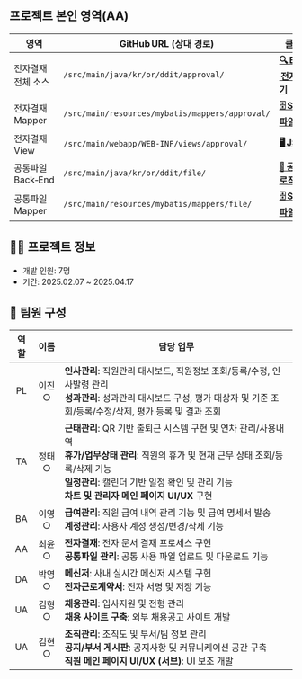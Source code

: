 ## 프로젝트 본인 영역(AA)
| 영역 | GitHub URL (상대 경로) | 클릭 유도 문구 |
| ---- | -------------------- | -------------- |
| 전자결재 전체 소스 | `/src/main/java/kr/or/ddit/approval/` | [**🔍 Back‑End – 전자결재 코드 보기**](./HIG_Project/src/main/java/kr/or/ddit/approval/) |
| 전자결재 Mapper | `/src/main/resources/mybatis/mappers/approval/` | [**🗄 SQL / Mapper 파일**](./HIG_Project/src/main/resources/kr/or/ddit/mybatis/mappers/approval/) |
| 전자결재 View | `/src/main/webapp/WEB-INF/views/approval/` | [**🖥 JSP 화면 구성**](./HIG_Project/src/main/webapp/WEB-INF/views/approval/) |
| 공통파일 Back‑End | `/src/main/java/kr/or/ddit/file/` | [**📂 공통파일 관리 로직**](./HIG_Project/src/main/java/kr/or/ddit/file/) |
| 공통파일 Mapper | `/src/main/resources/mybatis/mappers/file/` | [**🗄 SQL / Mapper 파일**](./HIG_Project/src/main/resources/kr/or/ddit/mybatis/mappers/file/) |


## 👨‍💻 프로젝트 정보
- 개발 인원: 7명
- 기간: 2025.02.07 ~ 2025.04.17

## 👥 팀원 구성

| 역할 | 이름   | 담당 업무 |
|:----:|:------:|-----------|
| PL   | 이진○ | **인사관리**: 직원관리 대시보드, 직원정보 조회/등록/수정, 인사발령 관리<br>**성과관리**: 성과관리 대시보드 구성, 평가 대상자 및 기준 조회/등록/수정/삭제, 평가 등록 및 결과 조회 |
| TA   | 정태○ | **근태관리**: QR 기반 출퇴근 시스템 구현 및 연차 관리/사용내역 <br>**휴가/업무상태 관리**: 직원의 휴가 및 현재 근무 상태 조회/등록/삭제 기능<br>**일정관리**: 캘린더 기반 일정 확인 및 관리 기능<br>**차트 및 관리자 메인 페이지 UI/UX** 구현 |
| BA   | 이영○ | **급여관리**: 직원 급여 내역 관리 기능 및 급여 명세서 발송 <br>**계정관리**: 사용자 계정 생성/변경/삭제 기능 |
| AA   | 최윤○ | **전자결재**: 전자 문서 결재 프로세스 구현<br>**공통파일 관리**: 공통 사용 파일 업로드 및 다운로드 기능 |
| DA   | 박영○ | **메신저**: 사내 실시간 메신저 시스템 구현<br>**전자근로계약서**: 전자 서명 및 저장 기능 |
| UA   | 김형○ | **채용관리**: 입사지원 및 전형 관리<br>**채용 사이트 구축**: 외부 채용공고 사이트 개발 |
| UA   | 김현○ | **조직관리**: 조직도 및 부서/팀 정보 관리<br>**공지/부서 게시판**: 공지사항 및 커뮤니케이션 공간 구축<br>**직원 메인 페이지 UI/UX (서브)**: UI 보조 개발 |
